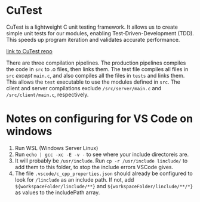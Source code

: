 

# CuTest

CuTest is a lightweight C unit testing framework. It allows us to create simple unit tests for our modules, enabling Test-Driven-Development (TDD). This speeds up program iteration and validates accurate performance.

[link to CuTest repo](https://cutest.sourceforge.net/)

There are three compilation pipelines. The production pipelines compiles the code in `src` to .o files, then links them. The test file compiles all files in `src` *except* `main.c`, and also compiles all the files in `tests` and links them. This allows the `test` executable to use the modules defined in `src`. The client and server compilations exclude `/src/server/main.c` and `/src/client/main.c`, respectively.

# Notes on configuring for VS Code on windows

1. Run WSL (Windows Server Linux)
2. Run `echo | gcc -xc -E -v -` to see where your include directoreis are.
3. It will probably be `/usr/include`. Run `cp -r /usr/include linclude/` to add them to this folder, to stop the include errors VSCode gives. 
4. The file `.vscode/c_cpp_properties.json` should already be configured to look for `/linclude` as an include path. If not, add `${workspaceFolder/linclude/**}` and `${workspaceFolder/linclude/**/*}` as values to the includePath array.

